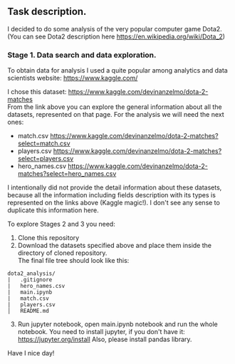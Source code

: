 ## Task description.

I decided to do some analysis of the very popular computer game Dota2. </br>
(You can see Dota2 description here https://en.wikipedia.org/wiki/Dota_2)

### Stage 1. Data search and data exploration.

To obtain data for analysis I used a quite popular among analytics and data scientists 
website:  https://www.kaggle.com/

I chose this dataset: https://www.kaggle.com/devinanzelmo/dota-2-matches </br>
From the link above you can explore the general information about all the datasets, represented 
on that page. 
For the analysis we will need the next ones:
- match.csv https://www.kaggle.com/devinanzelmo/dota-2-matches?select=match.csv
- players.csv https://www.kaggle.com/devinanzelmo/dota-2-matches?select=players.csv
- hero_names.csv https://www.kaggle.com/devinanzelmo/dota-2-matches?select=hero_names.csv


I intentionally did not provide the detail information about these datasets, 
because all the information including fields description with its types is represented
on the links above (Kaggle magic!). I don't see any sense to duplicate this information here.


To explore Stages 2 and 3 you need: 
1. Clone this repository
2. Download the datasets specified above and place them inside the directory of cloned repository. </br> The 
final file tree should look like this:
```
dota2_analysis/
|   .gitignore
|   hero_names.csv
|   main.ipynb
|   match.csv
|   players.csv
│   README.md
```    
3. Run jupyter notebook, open main.ipynb notebook and run the whole notebook. 
You need to install jupyter, if you don't have it: https://jupyter.org/install
Also, please install pandas library.

Have I nice day!